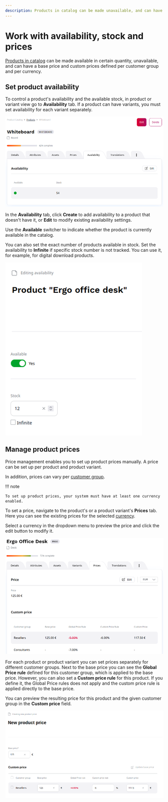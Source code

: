 ```yaml
---
description: Products in catalog can be made unavailable, and can have a base price and custom prices defined per custom group and per currency.
---
```


# Work with availability, stock and prices

[Products in catalog](understand_products.md#products) can be made available in certain quantity, unavailable, 
and can have a base price and custom prices defined per customer group and per currency.

## Set product availability

To control a product's availability and the available stock, in product or variant view go to **Availability** tab.
If a product can have variants, you must set availability for each variant separately.

![Product availability](img/product_availability_tab.png)

In the **Availability** tab, click **Create** to add availability to a product that doesn't have it,
or **Edit** to modify existing availability settings.

Use the **Available** switcher to indicate whether the product is currently available in the catalog.

You can also set the exact number of products available in stock.
Set the availability to **Infinite** if specific stock number is not tracked.
You can use it, for example, for digital download products.

![Setting product availability and stock](img/product_availability.png)

## Manage product prices

Price management enables you to set up product prices manually. 
A price can be set up per product and product variant.

In addition, prices can vary per [customer group](../shop_administration/customer_portal.md).

!!! note

    To set up product prices, your system must have at least one currency enabled.

To set a price, navigate to the product's or a product variant's **Prices** tab.
Here you can see the existing prices for the selected [currency](../shop_administration/currencies_shipping.md).

Select a currency in the dropdown menu to preview the price and click the edit button to modify it.

![Prices tab](img/product_price.png)

For each product or product variant you can set prices separately for different customer groups.
Next to the base price you can see the **Global Price rule** defined for this customer group,
which is applied to the base price.
However, you can also set a **Custom price rule** for this product.
If you define it, the Global Price rules does not apply and the custom price rule is applied directly to the base price.

You can preview the resulting price for this product and the given customer group in the **Custom price** field.

![Setting product prices](img/setting_product_price.png)
